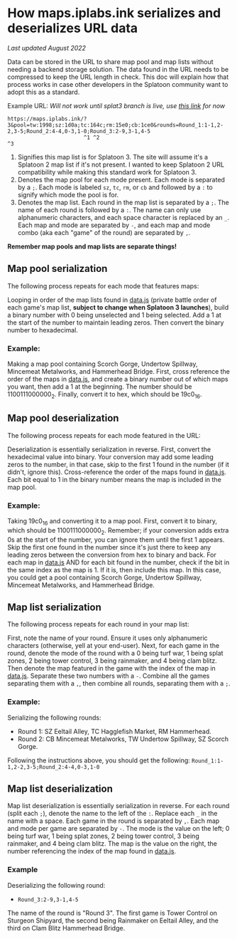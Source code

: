 # How maps.iplabs.ink serializes and deserializes URL data

*Last updated August 2022*

Data can be stored in the URL to share map pool and map lists without needing a backend storage solution. The data found in the URL needs to be compressed to keep the URL length in check. This doc will explain how that process works in case other developers in the Splatoon community want to adopt this as a standard.

Example URL: *Will not work until splat3 branch is live, use [this link](https://splat3.iplmapgen2.pages.dev/?3&pool=tw:1998;sz:1d0a;tc:164c;rm:15e0;cb:1ce0&rounds=Round_1:1-1,2-2,3-5;Round_2:4-4,0-3,1-0;Round_3:2-9,3-1,4-5) for now*
```
https://maps.iplabs.ink/?3&pool=tw:1998;sz:1d0a;tc:164c;rm:15e0;cb:1ce0&rounds=Round_1:1-1,2-2,3-5;Round_2:4-4,0-3,1-0;Round_3:2-9,3-1,4-5
                        ^1 ^2                                           ^3
```
1. Signifies this map list is for Splatoon 3. The site will assume it's a Splatoon 2 map list if it's not present. I wanted to keep Splatoon 2 URL compatibility while making this standard work for Splatoon 3.
2. Denotes the map pool for each mode present. Each mode is separated by a `;`. Each mode is labeled `sz`, `tc`, `rm`, or `cb` and followed by a `:` to signify which mode the pool is for.
3. Denotes the map list. Each round in the map list is separated by a `;`. The name of each round is followed by a `:`. The name can only use alphanumeric characters, and each space character is replaced by an `_`. Each map and mode are separated by `-`, and each map and mode combo (aka each "game" of the round) are separated by `,`.

**Remember map pools and map lists are separate things!**

## Map pool serialization
The following process repeats for each mode that features maps:

Looping in order of the map lists found in [data.js](data.js) (private battle order of each game's map list, **subject to change when Splatoon 3 launches**), build a binary number with 0 being unselected and 1 being selected. Add a 1 at the start of the number to maintain leading zeros. Then convert the binary number to hexadecimal.

### Example: 
Making a map pool containing Scorch Gorge, Undertow Spillway, Mincemeat Metalworks, and Hammerhead Bridge. First, cross reference the order of the maps in [data.js](data.js), and create a binary number out of which maps you want, then add a 1 at the beginning. The number should be 1100111000000<sub>2</sub>. Finally, convert it to hex, which should be 19c0<sub>16</sub>.

## Map pool deserialization
The following process repeats for each mode featured in the URL:

Deserialization is essentially serialization in reverse. First, convert the hexadecimal value into binary. Your conversion may add some leading zeros to the number, in that case, skip to the first 1 found in the number (if it didn't, ignore this). Cross-reference the order of the maps found in [data.js](data.js). Each bit equal to 1 in the binary number means the map is included in the map pool.

### Example:
Taking 19c0<sub>16</sub> and converting it to a map pool. First, convert it to binary, which should be 1100111000000<sub>2</sub>. Remember; if your conversion adds extra 0s at the start of the number, you can ignore them until the first 1 appears. Skip the first one found in the number since it's just there to keep any leading zeros between the conversion from hex to binary and back. For each map in [data.js](data.js) AND for each bit found in the number, check if the bit in the same index as the map is 1. If it is, then include this map. In this case, you could get a pool containing Scorch Gorge, Undertow Spillway, Mincemeat Metalworks, and Hammerhead Bridge.

## Map list serialization
The following process repeats for each round in your map list:

First, note the name of your round. Ensure it uses only alphanumeric characters (otherwise, yell at your end-user). Next, for each game in the round, denote the mode of the round with a 0 being turf war, 1 being splat zones, 2 being tower control, 3 being rainmaker, and 4 being clam blitz. Then denote the map featured in the game with the index of the map in [data.js](data.js). Separate these two numbers with a `-`. Combine all the games separating them with a `,`, then combine all rounds, separating them with a `;`.

### Example:
Serializing the following rounds:

- Round 1: SZ Eeltail Alley, TC Hagglefish Market, RM Hammerhead.
- Round 2: CB Mincemeat Metalworks, TW Undertow Spillway, SZ Scorch Gorge.

Following the instructions above, you should get the following:
`Round_1:1-1,2-2,3-5;Round_2:4-4,0-3,1-0`

## Map list deserialization
Map list deserialization is essentially serialization in reverse. For each round (split each `;`), denote the name to the left of the `:`. Replace each `_` in the name with a space. Each game in the round is separated by `,`. Each map and mode per game are separated by `-`. The mode is the value on the left; 0 being turf war, 1 being splat zones, 2 being tower control, 3 being rainmaker, and 4 being clam blitz. The map is the value on the right, the number referencing the index of the map found in [data.js](data.js).

### Example
Deserializing the following round:

- `Round_3:2-9,3-1,4-5`

The name of the round is "Round 3". The first game is Tower Control on Sturgeon Shipyard, the second being Rainmaker on Eeltail Alley, and the third on Clam Blitz Hammerhead Bridge.
